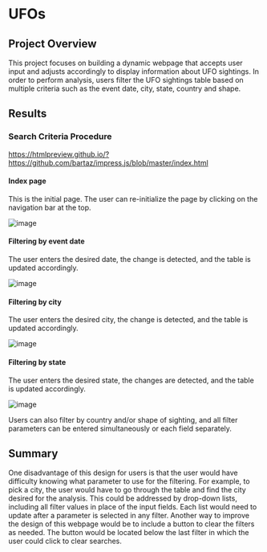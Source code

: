 # UFOs

## Project Overview
This project focuses on building a dynamic webpage that accepts user input and adjusts accordingly to display information about UFO sightings. In order to perform analysis, users filter the UFO sightings table based on multiple criteria such as the event date, city, state, country and shape. 

## Results

### Search Criteria Procedure

https://htmlpreview.github.io/?https://github.com/bartaz/impress.js/blob/master/index.html

#### Index page
This is the initial page. The user can re-initialize the page by clicking on the navigation bar at the top.

![image](https://user-images.githubusercontent.com/111802162/203190666-11116e38-afc7-4fb5-8fc3-2056acfc171b.png)

#### Filtering by event date
The user enters the desired date, the change is detected, and the table is updated accordingly.

![image](https://user-images.githubusercontent.com/111802162/203191086-5d83ffb2-7aed-4400-a589-578d01907324.png)

#### Filtering by city
The user enters the desired city, the change is detected, and the table is updated accordingly.

![image](https://user-images.githubusercontent.com/111802162/203191479-ae056256-ade1-4081-959f-24974a531388.png)

#### Filtering by state
The user enters the desired state, the changes are detected, and the table is updated accordingly.

![image](https://user-images.githubusercontent.com/111802162/203191389-57d1bc99-a593-43c7-9ef6-9bd109cce6df.png)

Users can also filter by country and/or shape of sighting, and all filter parameters can be entered simultaneously or each field separately.
<br>

## Summary

One disadvantage of this design for users is that the user would have difficulty knowing what parameter to use for the filtering. For example, to pick a city, the user would have to go through the table and find the city desired for the analysis. This could be addressed by drop-down lists, including all filter values in place of the input fields. Each list would need to update after a parameter is selected in any filter. Another way to improve the design of this webpage would be to include a button to clear the filters as needed. The button would be located below the last filter in which the user could click to clear searches.

